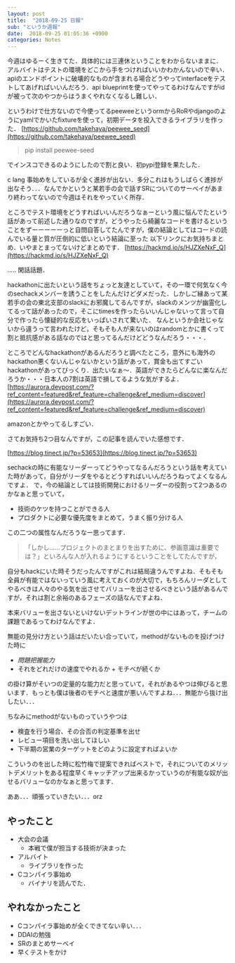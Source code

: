 ```yaml
---
layout: post
title:  "2018-09-25 日報"
sub: "というか週報"
date:  2018-09-25 01:05:36 +0900 
categories: Notes
---
```


今週はゆるーく生きてた．具体的には三連休ということをわからないままに．
アルバイトはテストの環境をどこから手をつければいいかわかんないので辛い．apiのエンドポイントに破壊的なものが含まれる場合どうやってinterfaceをテストしてあげればいいんだろう．api blueprintを使ってやってるわけなんですがidが被って次のやつからはうまくやれなくなるし難しい．
 
というわけで仕方ないので今使ってるpeeweeというormからRoRやdjangoのようにyamlでかいたfixtureを使って，初期データを投入できるライブラリを作った．
[https://github.com/takehaya/peewee_seed](https://github.com/takehaya/peewee_seed)

> pip install peewee-seed

でインスコできるのようにしたので割と良い．初pypi登録を果たした．

c lang 事始めをしているが全く進捗が出ない．多分これはもうしばらく進捗が出なそう．．．なんでかというと某若手の会で話すSRについてのサーベイがあまり終わってないので今週はそれをやっていく所存．


ところでテスト環境をどうすればいいんだろうなぁーという風に悩んでたという話があって前述した通りなのですが，どうやったら綺麗なコードを書けるということをずーーーーーっと自問自答してたんですが，僕の結論としてはコードの読んでいる量と質が圧倒的に低いという結論に至った
以下リンクにお気持ちまとめ．いやまとまってないけどまとめです．
[https://hackmd.io/s/HJZXeNxF_Q](https://hackmd.io/s/HJZXeNxF_Q)

.....
閑話話題．

hackathonに出たいという話をちょっと友達としていて，その一環で何気なく今のsechackメンバーを誘うことをしたんだけどダメだった．しかしご縁あって某若手の会の東北支部のslackにお邪魔してるんですが，slackのメンツが幽霊化してるって話があったので，そこにtimesを作ったらいいんじゃないって言って自分で作ったら懐疑的な反応をいっぱいされて驚いた．
なんというか会社じゃないから違うって言われたけど，そもそも人が来ないのはrandomとかに書くって割と抵抗感がある話なのではと思ってるんだけどどうなんだろう・・・．

ところでどんなhackathonがあるんだろうと調べたところ，意外にも海外のhackathon悪くないんじゃないかという話があって，賞金も出てすごいhackathonがあってびっくり．出たいなぁ〜．英語ができたらどんなに楽なんだろうか・・・日本人の7割は英語で損してるような気がするよ．
[https://aurora.devpost.com/?ref_content=featured&ref_feature=challenge&ref_medium=discover](https://aurora.devpost.com/?ref_content=featured&ref_feature=challenge&ref_medium=discover)

amazonとかやってるしすごい．

さてお気持ち2つ目なんですが，この記事を読んでいた感想です．

[https://blog.tinect.jp/?p=53653](https://blog.tinect.jp/?p=53653)

sechackの時に有能なリーダーってどうやってなるんだろうという話を考えていた時があって，自分がリーダをやるとどうすればいいんだろうねってよくなるんですよ．
で，今の結論としては技術開発におけるリーダーの役割って2つあるのかなぁと思っていて，

- 技術のケツを持つことができる人
- プロダクトに必要な優先度をまとめて，うまく振り分ける人
  
この二つの属性なんだろうなー思ってます．

> 「しかし……プロジェクトのまとまりを出すために、参画意識は重要では？」といろんな人が入れるようにするということをしてたんですが，

自分もhackにいた時そうだったんですがこれは結局違うんですよね．そもそも全員が有能ではないっていう風に考えておくのが大切で，もちろんリーダとしてやるべきは人々のやる気を出させてバリューを出させるべきという話があるんですが，それは割と余裕のあるフェーズの話なんですよね．

本来バリューを出さないといけないデットラインが世の中にはあって，チームの課題であるってわけなんですよ．

無能の見分け方という話はだいたい合っていて，methodがないものを投げつけた時に
-  *問題把握能力* 
-  それをどれだけの速度でやれるか + モチベが続くか

の掛け算がそいつの定量的な能力だと思っていて，それがあるやつは伸びると思います．もっとも僕は後者のモチベと速度が悪いんですよね．．．無能から抜け出したい．．．

ちなみにmethodがないものっていうやつは

- 検査を行う場合、その合否の判定基準を出せ
- レビュー項目を洗い出してほしい
- 下半期の営業のターゲットをどのように設定すればよいか

こういうのを出した時に松竹梅で提案できればベストで，それについてのメリットデメリットをある程度早くキャッチアップ出来るかっていうのが有能な奴が出せるバリューなのかなぁと思ってます．

ああ．．．頑張っていきたい．．．orz

## やったこと
- 大会の会議
    - 本戦で僕が担当する技術が決まった
- アルバイト
    - ライブラリを作った
- Cコンパイラ事始め
    - バイナリを読んでた．

## やれなかったこと
- Cコンパイラ事始めが全くできてない辛い．．．
- DDAIの勉強
- SRのまとめサーベイ
- 早くテストをかけ
